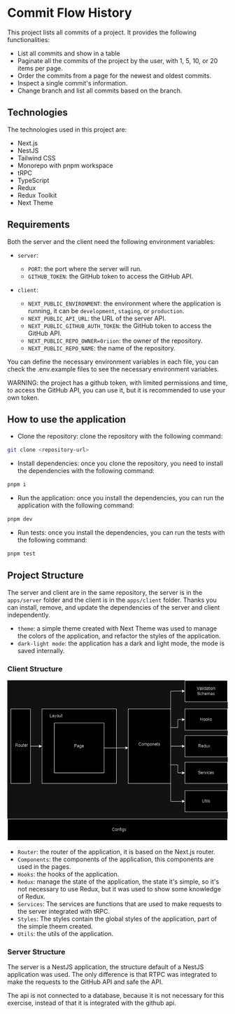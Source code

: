 # Commit Flow History

This project lists all commits of a project. It provides the following functionalities:

- List all commits and show in a table
- Paginate all the commits of the project by the user, with 1, 5, 10, or 20 items per page.
- Order the commits from a page for the newest and oldest commits.
- Inspect a single commit's information.
- Change branch and list all commits based on the branch.

## Technologies

The technologies used in this project are:

- Next.js
- NestJS
- Tailwind CSS
- Monorepo with pnpm workspace
- tRPC
- TypeScript
- Redux
- Redux Toolkit
- Next Theme

## Requirements

Both the server and the client need the following environment variables:

- `server`:
    - `PORT`: the port where the server will run.
    - `GITHUB_TOKEN`: the GitHub token to access the GitHub API.

- `client`:
    - `NEXT_PUBLIC_ENVIRONMENT`: the environment where the application is running, it can be `development`, `staging`, or `production`.
    - `NEXT_PUBLIC_API_URL`: the URL of the server API.
    - `NEXT_PUBLIC_GITHUB_AUTH_TOKEN`: the GitHub token to access the GitHub API.
    - `NEXT_PUBLIC_REPO_OWNER=0riion`: the owner of the repository.
    - `NEXT_PUBLIC_REPO_NAME`: the name of the repository.

You can define the necessary environment variables in each file, you can check the .env.example files to see the necessary environment variables.

WARNING: the project has a github token, with limited permissions and time, to access the GitHub API, you can use it, but it is recommended to use your own token.

## How to use the application

- Clone the repository: clone the repository with the following command:

```bash
git clone <repository-url>
```

- Install dependencies: once you clone the repository, you need to install the dependencies with the following command:

```bash
pnpm i
```

- Run the application: once you install the dependencies, you can run the application with the following command:

```bash
pnpm dev
```

- Run tests: once you install the dependencies, you can run the tests with the following command:

```bash
pnpm test
```

## Project Structure

The server and client are in the same repository, the server is in the `apps/server` folder and the client is in the `apps/client` folder. Thanks you can install, remove, and update the dependencies of the server and client independently.

- `theme`: a simple theme created with Next Theme was used to manage the colors of the application, and refactor the styles of the application.
- `dark-light mode`: the application has a dark and light mode, the mode is saved internally.

### Client Structure

![Client Image](./.media/client.png)

- `Router`: the router of the application, it is based on the Next.js router.
- `Components`: the components of the application, this components are used in the pages.
- `Hooks`: the hooks of the application.
- `Redux`: manage the state of the application, the state it's simple, so it's not necessary to use Redux, but it was used to show some knowledge of Redux.
- `Services`: The services are functions that are used to make requests to the server integrated with tRPC.
- `Styles`: The styles contain the global styles of the application, part of the simple theem created.
- `Utils`: the utils of the application.

### Server Structure

The server is a NestJS application, the structure default of a NestJS application was used. The only difference is that RTPC was integrated to make the requests to the GitHub API and safe the API.

The api is not connected to a database, because it is not necessary for this exercise, instead of that it is integrated with the github api.

